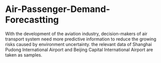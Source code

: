 # Air-Passenger-Demand-Forecastting
With the development of the aviation industry, decision-makers of air transport system need more predictive information to reduce the growing risks caused by environment uncertainty. the relevant data of Shanghai Pudong International Airport and Beijing Capital International Airport are taken as samples.
